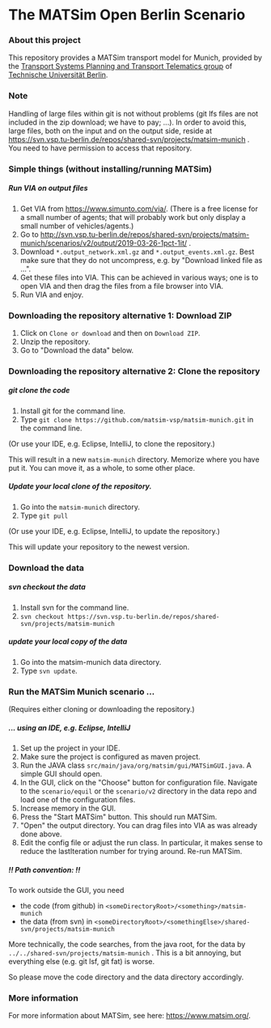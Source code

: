 # The MATSim Open Berlin Scenario

### About this project

This repository provides a MATSim transport model for Munich, provided by the [Transport Systems Planning and Transport Telematics group](https://www.vsp.tu-berlin.de) of [Technische Universität Berlin](http://www.tu-berlin.de).

### Note

Handling of large files within git is not without problems (git lfs files are not included in the zip download; we have to pay; ...).  In order to avoid this, large files, both on the input and on the output side, reside at https://svn.vsp.tu-berlin.de/repos/shared-svn/projects/matsim-munich .  You need to have permission to access that repository.

### Simple things (without installing/running MATSim)

##### Run VIA on output files

1. Get VIA from https://www.simunto.com/via/.  (There is a free license for a small number of agents; that will probably work but only display a small number of vehicles/agents.)
1. Go to http://svn.vsp.tu-berlin.de/repos/shared-svn/projects/matsim-munich/scenarios/v2/output/2019-03-26-1pct-1it/ .
1. Download `*.output_network.xml.gz` and `*.output_events.xml.gz`.  Best make sure that they do not uncompress, e.g. by "Download linked file as ...".
1. Get these files into VIA.  This can be achieved in various ways; one is to open VIA and then drag the files from a file browser into VIA.
1. Run VIA and enjoy.

### Downloading the repository alternative 1: Download ZIP

1. Click on `Clone or download` and then on `Download ZIP`.
1. Unzip the repository.
1. Go to "Download the data" below.

### Downloading the repository alternative 2: Clone the repository

##### git clone the code

1. Install git for the command line.
1. Type `git clone https://github.com/matsim-vsp/matsim-munich.git` in the command line.

(Or use your IDE, e.g. Eclipse, IntelliJ, to clone the repository.)

This will result in a new `matsim-munich` directory.  Memorize where you have put it.  You can move it, as a whole, to some other place.

##### Update your local clone of the repository.

1. Go into the `matsim-munich` directory.
1. Type `git pull`

(Or use your IDE, e.g. Eclipse, IntelliJ, to update the repository.)

This will update your repository to the newest version.

### Download the data

##### svn checkout the data

1. Install svn for the command line.
1. `svn checkout https://svn.vsp.tu-berlin.de/repos/shared-svn/projects/matsim-munich`

##### update your local copy of the data

1. Go into the matsim-munich data directory.
1. Type `svn update`.

### Run the MATSim Munich scenario ...
(Requires either cloning or downloading the repository.)

##### ... using an IDE, e.g. Eclipse, IntelliJ
1. Set up the project in your IDE.
1. Make sure the project is configured as maven project.
1. Run the JAVA class `src/main/java/org/matsim/gui/MATSimGUI.java`.  A simple GUI should open.
1. In the GUI, click on the "Choose" button for configuration file.  Navigate to the `scenario/equil` or the `scenario/v2` directory in the data repo and load one of the configuration files.
1. Increase memory in the GUI.
1. Press the "Start MATSim" button.  This should run MATSim.  
1. "Open" the output directory.  You can drag files into VIA as was already done above.
1. Edit the config file or adjust the run class.  In particular, it makes sense to reduce the lastIteration number for trying around.  Re-run MATSim.

##### !! Path convention: !!

To work outside the GUI, you need
* the code (from github) in `<someDirectoryRoot>/<something>/matsim-munich`
* the data (from svn) in `<someDirectoryRoot>/<somethingElse>/shared-svn/projects/matsim-munich`

More technically, the code searches, from the java root, for the data by `../../shared-svn/projects/matsim-munich` .  This is a bit annoying, but everything else (e.g. git lsf, git fat) is worse.

So please move the code directory and the data directory accordingly.  





### More information

For more information about MATSim, see here: https://www.matsim.org/.
